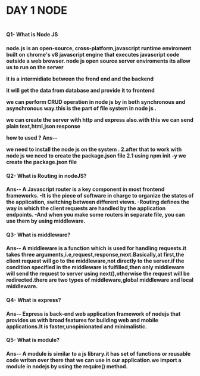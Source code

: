 <h1>DAY 1 NODE <h1>
<h4>Q1- What is Node JS 
<h4/>
<p>node.js is an open-source, cross-platform,javascript runtime enviroment built on chrome's v8 javascript engine that executes javascript code outside a web browser.
node js open source server enviroments its allow us to run on the server

it is a intermidiate between the frond end and the backend

it will get the data from database and provide it to frontend

we can perform CRUD operation in node js by in both synchronous and asynchronous way.this is the part of file system in node js .

we can create the server with http and express also.with this we can send plain text,html,json response

how to used ? Ans--

we need to install the node js on the system . 2.after that to work with node js we need to create the package.json file 2.1 using npm init -y we create the package.json file
<p/>

<h4>Q2- What is Routing in nodeJS?<h4/>
<p>Ans-- A Javascript router is a key component in most frontend frameworks. -It is the piece of software in charge to organize the states of the application, switching between different views. -Routing defines the way in which the client requests are handled by the application endpoints. -And when you make some routers in separate file, you can use them by using middleware.
<p/>

<h4>Q3- What is middleware?<h4/>
<p>Ans-- A middleware is a function which is used for handling requests.it takes three arguments,i.e,request,response,next.Basically,at first,the client request will go to the middleware,not directly to the server.if the condition specified in the middleware is fulfilled,then only middleware will send the request to server using next(),otherwise the request will be redirected.there are two types of middleware,global middleware and local middleware.

<p/>

<h4>Q4- What is express?<h4/>
<p>Ans-- Express is back-end web application framework of nodejs that provides us with broad features for building web and mobile applications.It is faster,unopinionated and minimalistic.
<p/>

<h4>Q5- What is module?<h4/>
<p>Ans-- A module is similar to a js library.it has set of functions or reusable code writen over there that we can use in our application.we import a module in nodejs by using the require() method.<p/>

